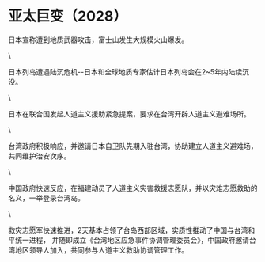 # 亚太巨变（2028）

日本宣称遭到地质武器攻击，富士山发生大规模火山爆发。

\


日本列岛遭遇陆沉危机--日本和全球地质专家估计日本列岛会在2\~5年内陆续沉没。

\


日本在联合国发起人道主义援助紧急提案，要求在台湾开辟人道主义避难场所。

\


台湾政府积极响应，并邀请日本自卫队先期入驻台湾，协助建立人道主义避难场，共同维护治安次序。

\


中国政府快速反应，在福建动员了人道主义灾害救援志愿队，并以灾难志愿救助的名义，一举登录台湾岛。

\


救灾志愿军快速推进，2天基本占领了台岛西部区域，实质性推动了中国与台湾和平统一进程， 并随即成立《台湾地区应急事件协调管理委员会》，中国政府邀请台湾地区领导人加入，共同参与人道主义救助协调管理工作。

